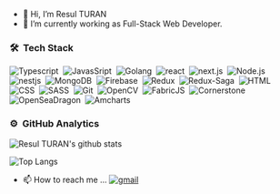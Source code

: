 - 👋 Hi, I’m Resul TURAN
- 🌱 I’m currently working as Full-Stack Web Developer.

### 🛠 &nbsp;Tech Stack
![Typescript](https://img.shields.io/badge/-TypeScript-141a20?style=flat&logo=Typescript&logoColor=3178C6)&nbsp;
![JavasSript](https://img.shields.io/badge/-JavaScript-141a20?style=flat&logo=Javascript&logoColor=FCDC00)&nbsp;
![Golang](https://img.shields.io/badge/-Golang-141a20?style=flat&logo=Golang&logoColor=3178C6)&nbsp;
![react](https://img.shields.io/badge/-React-141a20?style=flat&logo=react&logoColor=61DAFB)&nbsp;
![next.js](https://img.shields.io/badge/-Next.js-141a20?style=flat&logo=next.js&logoColor=ffffff)&nbsp;
![Node.js](https://img.shields.io/badge/-Node.js-141a20?style=flat&logo=Node.js&logoColor=75AC63)&nbsp;
![nestjs](https://img.shields.io/badge/-NestJs-141a20?style=flat&logo=nestjs&logoColor=E0234E)&nbsp;
![MongoDB](https://img.shields.io/badge/-MongoDB-141a20?style=flat&logo=Mongodb&logoColor=75AC63)&nbsp;
![Firebase](https://img.shields.io/badge/-Firebase-141a20?style=flat&logo=Firebase&logoColor=FCDC00)&nbsp;
![Redux](https://img.shields.io/badge/-Redux-141a20?style=flat&logo=redux&logoColor=FCDC00)&nbsp;
![Redux-Saga](https://img.shields.io/badge/-ReduxSaga-141a20?style=flat&logo=redux-saga&logoColor=FCDC00)&nbsp;
![HTML](https://img.shields.io/badge/-HTML-141a20?style=flat&logo=HTML5)&nbsp;
![CSS](https://img.shields.io/badge/-CSS-141a20?style=flat&logo=CSS3&logoColor=1572B6)&nbsp;
![SASS](https://img.shields.io/badge/-SCSS-141a20?style=flat&logo=SASS)&nbsp;
![Git](https://img.shields.io/badge/-Git-141a20?style=flat&logo=git)&nbsp;
![OpenCV](https://img.shields.io/badge/-OpenCV-141a20?style=flat&logo=opencv)&nbsp;
![FabricJS](https://img.shields.io/badge/-FabricJS-141a20?style=flat&logo=fabricjs)&nbsp;
![Cornerstone](https://img.shields.io/badge/-cornerstone-141a20?style=flat&logo=cornerstone)&nbsp;
![OpenSeaDragon](https://img.shields.io/badge/-OpenSeaDragon-141a20?style=flat&logo=openseadragon)&nbsp;
![Amcharts](https://img.shields.io/badge/-Amcharts-141a20?style=flat&logo=amcharts)&nbsp;

### ⚙️ &nbsp;GitHub Analytics
![Resul TURAN's github stats](https://github-readme-stats.vercel.app/api?username=resulturan&count_private=true&theme=radical&show_icons=true&include_all_commits=true)&nbsp; 

![Top Langs](https://github-readme-stats.vercel.app/api/top-langs/?username=resulturan&layout=compact&theme=radical&count_private=true&langs_count=5&exclude_repo=BIL2002-final,MemoryGame-MadeWithUnity&hide=html,python,shell)


- 📫 How to reach me ... 
[![gmail](https://img.shields.io/badge/-rturan29@gmail.com-D14836?style=flat&logo=Gmail&logoColor=white)](mailto:rturan29@gmail.com)

